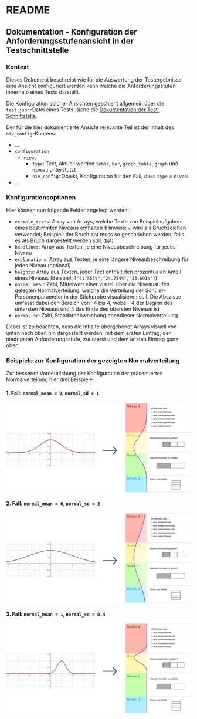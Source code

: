 # README

## Dokumentation - Konfiguration der Anforderungsstufenansicht in der Testschnittstelle

### Kontext

Dieses Dokument beschreibt wie für die Auswertung der Testergebnisse eine Ansicht konfiguriert werden kann welche die Anforderungsstufen innerhalb eines Tests darstellt.

Die Konfiguration solcher Ansichten geschieht allgemein über die `test.json`-Datei eines Tests, siehe die [Dokumentation der Test-Schnittstelle](../testschnittstelle.md).

Der für die hier dokumentierte Ansicht relevante Teil ist der Inhalt des `niv_config`-Knotens:

- ...
- `configuration`
    - `views`
        - `type`: Text, aktuell werden `table`, `bar`, `graph_table`, `graph` und `niveau` unterstützt
        - `niv_config`: Objekt, Konfiguration für den Fall, dass `type` = `niveau`
- ...     

### Konfigurationsoptionen

Hier können nun folgende Felder angelegt werden:

- `example_texts`: Array von Arrays, welche Texte von Beispielaufgaben eines bestimmten Niveaus enthalten (Hinweis: ⌹ wird als Bruchzeichen verwendet; Beispiel: der Bruch `1/4` muss so geschrieben werden, falls es als Bruch dargestellt werden soll: `1⌹4`)
- `headlines`: Array aus Texten, je eine Niveaubeschreibung für jedes Niveau
- `explanations`: Array aus Texten, je eine längere Niveaubeschreibung für jedes Niveau (optional)
- `heights`: Array aus Texten, jeder Text enthält den prozentualen Anteil eines Niveaus (Beispiel: `["41.555%","24.754%","33.691%"]`)
- `normal_mean`: Zahl, Mittelwert einer visuell über die Niveaustufen gelegten Normalverteilung, welche die Verteilung der Schüler-Personenparameter in der Stichprobe visualisieren soll. Die Abszisse umfasst dabei den Bereich von -4 bis 4, wobei -4 der Beginn des untersten Niveaus und 4 das Ende des obersten Niveaus ist
- `normal_sd`: Zahl, Standardabweichung ebendieser Normalverteilung

Dabei ist zu beachten, dass die Inhalte übergebener Arrays visuell von unten nach oben hin dargestellt werden, mit dem
ersten Eintrag, der niedrigsten Anforderungsstufe, zuunterst und dem letzten Eintrag ganz oben.

### Beispiele zur Konfiguration der gezeigten Normalverteilung

Zur besseren Verdeutlichung der Konfiguration der präsentierten Normalverteilung hier drei Beispiele:

#### 1. Fall: `normal_mean = 0`, `normal_sd = 1`

![Vergleich Normalverteilung zu resultierender Ansicht](normal_doku_1.png)

#### 2. Fall: `normal_mean = 0`, `normal_sd = 2`

![Vergleich Normalverteilung zu resultierender Ansicht](normal_doku_2.png)

#### 3. Fall: `normal_mean = 1`, `normal_sd = 0.4`

![Vergleich Normalverteilung zu resultierender Ansicht](normal_doku_3.png)